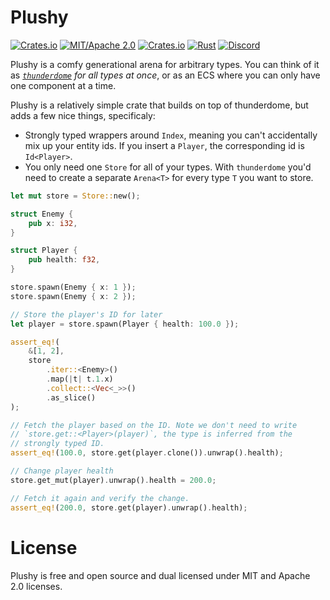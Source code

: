# Plushy

[![Crates.io](https://img.shields.io/crates/v/plushy.svg)](https://crates.io/crates/plushy)
[![MIT/Apache 2.0](https://img.shields.io/badge/license-MIT%2FApache-blue.svg)](https://github.com/darthdeus/plushy#license)
[![Crates.io](https://img.shields.io/crates/d/plushy.svg)](https://crates.io/crates/plushy)
[![Rust](https://github.com/darthdeus/plushy/workflows/CI/badge.svg)](https://github.com/darthdeus/plushy/actions)
[![Discord](https://img.shields.io/discord/720719762031771680.svg?label=&logo=discord&logoColor=ffffff&color=7389D8&labelColor=6A7EC2)](https://discord.gg/M8hySjuG48)

Plushy is a comfy generational arena for arbitrary types. You can think of it
as _[`thunderdome`](https://docs.rs/thunderdome) for all types at once_, or as
an ECS where you can only have one component at a time.

Plushy is a relatively simple crate that builds on top of thunderdome, but adds a few nice things, specificaly:

- Strongly typed wrappers around `Index`, meaning you can't accidentally mix up your entity ids. If you insert a `Player`, the corresponding id is `Id<Player>`.
- You only need one `Store` for all of your types. With `thunderdome` you'd need to create a separate `Arena<T>` for every type `T` you want to store.

```rust
let mut store = Store::new();

struct Enemy {
    pub x: i32,
}

struct Player {
    pub health: f32,
}

store.spawn(Enemy { x: 1 });
store.spawn(Enemy { x: 2 });

// Store the player's ID for later
let player = store.spawn(Player { health: 100.0 });

assert_eq!(
    &[1, 2],
    store
        .iter::<Enemy>()
        .map(|t| t.1.x)
        .collect::<Vec<_>>()
        .as_slice()
);

// Fetch the player based on the ID. Note we don't need to write
// `store.get::<Player>(player)`, the type is inferred from the
// strongly typed ID.
assert_eq!(100.0, store.get(player.clone()).unwrap().health);

// Change player health
store.get_mut(player).unwrap().health = 200.0;

// Fetch it again and verify the change.
assert_eq!(200.0, store.get(player).unwrap().health);
```

# License

Plushy is free and open source and dual licensed under MIT and Apache 2.0 licenses.
